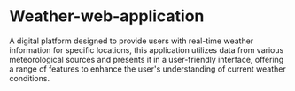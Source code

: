 # Weather-web-application
A digital platform designed to provide users with real-time weather information for specific locations, this application utilizes data from various meteorological sources and presents it in a user-friendly interface, offering a range of features to enhance the user's understanding of current weather conditions.
